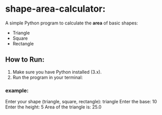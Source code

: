 # shape-area-calculator:

A simple Python program to calculate the **area** of basic shapes:  
- Triangle  
- Square  
- Rectangle  

## How to Run:

1. Make sure you have Python installed (3.x).
2. Run the program in your terminal:

### example:
Enter your shape (triangle, square, rectangle): triangle
Enter the base: 10
Enter the height: 5
Area of the triangle is: 25.0
